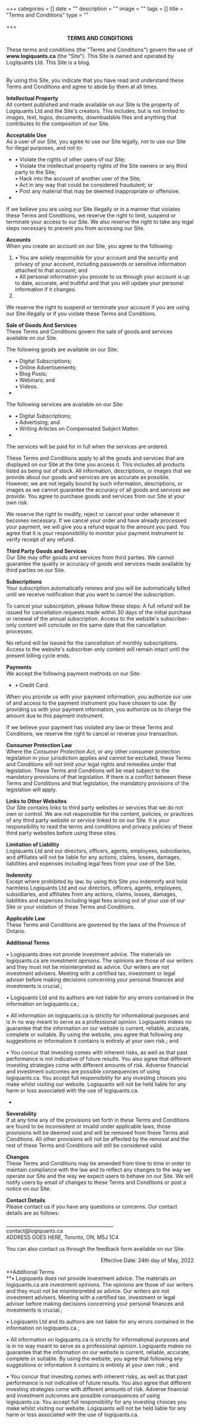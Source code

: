 +++
categories = []
date = ""
description = ""
image = ""
tags = []
title = "Terms and Conditions"
type = ""

+++
<p align=center><b>TERMS AND CONDITIONS</b></p>

<div style="display: inline">These terms and conditions (the "Terms and Conditions") govern the use of <b>www.logiquants.ca</b> (the "Site"). This Site is owned and operated by Logiquants Ltd. This Site is a blog.</div>  
<br>

<br>By using this Site, you indicate that you have read and understand these Terms and Conditions and agree to abide by them at all times.

**Intellectual Property**  
All content published and made available on our Site is the property of Logiquants Ltd and the Site's creators. This includes, but is not limited to images, text, logos, documents, downloadable files and anything that contributes to the composition of our Site.

**Acceptable Use**  
As a user of our Site, you agree to use our Site legally, not to use our Site for illegal purposes, and not to:

* • Violate the rights of other users of our Site;  
  • Violate the intellectual property rights of the Site owners or any third party to the Site;  
  • Hack into the account of another user of the Site;  
  • Act in any way that could be considered fraudulent; or  
  • Post any material that may be deemed inappropriate or offensive.
* 

If we believe you are using our Site illegally or in a manner that violates these Terms and Conditions, we reserve the right to limit, suspend or terminate your access to our Site. We also reserve the right to take any legal steps necessary to prevent you from accessing our Site.

**Accounts**  
When you create an account on our Site, you agree to the following:

1. • You are solely responsible for your account and the security and privacy of your account, including passwords or sensitive information attached to that account; and  
   • All personal information you provide to us through your account is up to date, accurate, and truthful and that you will update your personal information if it changes.
2. 

We reserve the right to suspend or terminate your account if you are using our Site illegally or if you violate these Terms and Conditions.

**Sale of Goods And Services**  
These Terms and Conditions govern the sale of goods and services available on our Site.

The following goods are available on our Site:

* • Digital Subscriptions;  
  • Online Advertisements;  
  • Blog Posts;  
  • Webinars; and  
  • Videos.
* 

The following services are available on our Site:

* • Digital Subscriptions;  
  • Advertising; and  
  • Writing Articles on Compensated Subject Matter.
* 

The services will be paid for in full when the services are ordered.

These Terms and Conditions apply to all the goods and services that are displayed on our Site at the time you access it. This includes all products listed as being out of stock. All information, descriptions, or images that we provide about our goods and services are as accurate as possible. However, we are not legally bound by such information, descriptions, or images as we cannot guarantee the accuracy of all goods and services we provide. You agree to purchase goods and services from our Site at your own risk.

We reserve the right to modify, reject or cancel your order whenever it becomes necessary. If we cancel your order and have already processed your payment, we will give you a refund equal to the amount you paid. You agree that it is your responsibility to monitor your payment instrument to verify receipt of any refund.

**Third Party Goods and Services**  
Our Site may offer goods and services from third parties. We cannot guarantee the quality or accuracy of goods and services made available by third parties on our Site.

**Subscriptions**  
Your subscription automatically renews and you will be automatically billed until we receive notification that you want to cancel the subscription.

To cancel your subscription, please follow these steps: A full refund will be issued for cancellation requests made within 30 days of the initial purchase or renewal of the annual subscription. Access to the website's subscriber-only content will conclude on the same date that the cancellation processes.

No refund will be issued for the cancellation of monthly subscriptions. Access to the website's subscriber-only content will remain intact until the present billing cycle ends.

**Payments**  
We accept the following payment methods on our Site:

* • Credit Card.

When you provide us with your payment information, you authorize our use of and access to the payment instrument you have chosen to use. By providing us with your payment information, you authorize us to charge the amount due to this payment instrument.

If we believe your payment has violated any law or these Terms and Conditions, we reserve the right to cancel or reverse your transaction.

**Consumer Protection Law**  
Where the _Consumer Protection Act_, or any other consumer protection legislation in your jurisdiction applies and cannot be excluded, these Terms and Conditions will not limit your legal rights and remedies under that legislation. These Terms and Conditions will be read subject to the mandatory provisions of that legislation. If there is a conflict between these Terms and Conditions and that legislation, the mandatory provisions of the legislation will apply.

**Links to Other Websites**  
Our Site contains links to third party websites or services that we do not own or control. We are not responsible for the content, policies, or practices of any third party website or service linked to on our Site. It is your responsibility to read the terms and conditions and privacy policies of these third party websites before using these sites.

**Limitation of Liability**  
Logiquants Ltd and our directors, officers, agents, employees, subsidiaries, and affiliates will not be liable for any actions, claims, losses, damages, liabilities and expenses including legal fees from your use of the Site.

**Indemnity**  
Except where prohibited by law, by using this Site you indemnify and hold harmless Logiquants Ltd and our directors, officers, agents, employees, subsidiaries, and affiliates from any actions, claims, losses, damages, liabilities and expenses including legal fees arising out of your use of our Site or your violation of these Terms and Conditions.

**Applicable Law**  
These Terms and Conditions are governed by the laws of the Province of Ontario.

**Additional Terms**

• Logiquants does not provide investment advice. The materials on logiquants.ca are investment opinions. The opinions are those of our writers and they must not be misinterpreted as advice. Our writers are not investment advisers. Meeting with a certified tax, investment or legal adviser before making decisions concerning your personal finances and investments is crucial.;

• Logiquants Ltd and its authors are not liable for any errors contained in the information on logiquants.ca.;

• All information on logiquants.ca is strictly for informational purposes and is in no way meant to serve as a professional opinion. Logiquants makes no guarantee that the information on our website is current, reliable, accurate, complete or suitable. By using the website, you agree that following any suggestions or information it contains is entirely at your own risk.; and

• You concur that investing comes with inherent risks, as well as that past performance is not indicative of future results. You also agree that different investing strategies come with different amounts of risk. Adverse financial and investment outcomes are possible consequences of using logiquants.ca. You accept full responsibility for any investing choices you make whilst visiting our website. Logiquants will not be held liable for any harm or loss associated with the use of logiquants.ca.

* 

**Severability**  
If at any time any of the provisions set forth in these Terms and Conditions are found to be inconsistent or invalid under applicable laws, those provisions will be deemed void and will be removed from these Terms and Conditions. All other provisions will not be affected by the removal and the rest of these Terms and Conditions will still be considered valid.

**Changes**  
These Terms and Conditions may be amended from time to time in order to maintain compliance with the law and to reflect any changes to the way we operate our Site and the way we expect users to behave on our Site. We will notify users by email of changes to these Terms and Conditions or post a notice on our Site.

**Contact Details**  
Please contact us if you have any questions or concerns. Our contact details are as follows:

<div style="display: inline"><p>‎_____________________________________________<br>  
contact@logiquants.ca<br>  
ADDRESS GOES HERE, Toronto, ON, M5J 1C4  
‎<br>

You can also contact us through the feedback form available on our Site.</p></div>

<p align=right>Effective Date: 24th day of May, 2022</p>

**Additional Terms  
**• Logiquants does not provide investment advice. The materials on logiquants.ca are investment opinions. The opinions are those of our writers and they must not be misinterpreted as advice. Our writers are not investment advisers. Meeting with a certified tax, investment or legal adviser before making decisions concerning your personal finances and investments is crucial.;

• Logiquants Ltd and its authors are not liable for any errors contained in the information on logiquants.ca.;

• All information on logiquants.ca is strictly for informational purposes and is in no way meant to serve as a professional opinion. Logiquants makes no guarantee that the information on our website is current, reliable, accurate, complete or suitable. By using the website, you agree that following any suggestions or information it contains is entirely at your own risk.; and

• You concur that investing comes with inherent risks, as well as that past performance is not indicative of future results. You also agree that different investing strategies come with different amounts of risk. Adverse financial and investment outcomes are possible consequences of using logiquants.ca. You accept full responsibility for any investing choices you make whilst visiting our website. Logiquants will not be held liable for any harm or loss associated with the use of logiquants.ca.